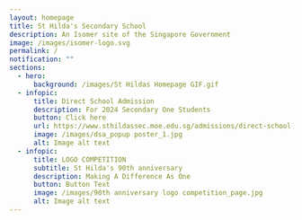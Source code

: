 ```yaml
---
layout: homepage
title: St Hilda's Secondary School
description: An Isomer site of the Singapore Government
image: /images/isomer-logo.svg
permalink: /
notification: ""
sections:
  - hero:
      background: /images/St Hildas Homepage GIF.gif
  - infopic:
      title: Direct School Admission
      description: For 2024 Secondary One Students
      button: Click here
      url: https://www.sthildassec.moe.edu.sg/admissions/direct-school-admission-dsa/
      image: /images/dsa_popup poster_1.jpg
      alt: Image alt text
  - infopic:
      title: LOGO COMPETITION
      subtitle: St Hilda's 90th anniversary
      description: Making A Difference As One
      button: Button Text
      image: /images/90th anniversary logo competition_page.jpg
      alt: Image alt text
---
```

